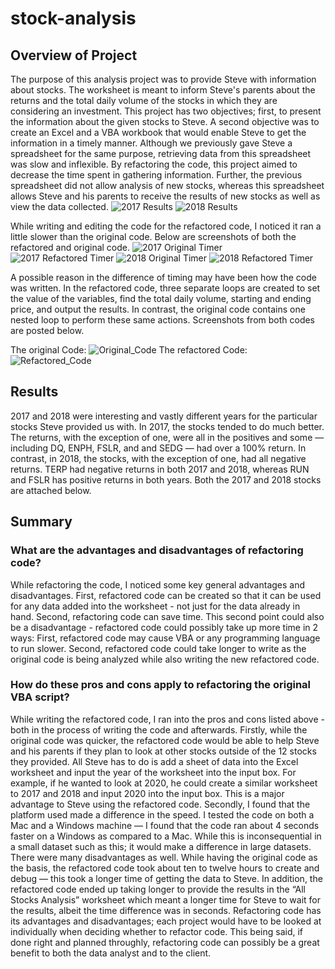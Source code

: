 # stock-analysis
 
## Overview of Project
The purpose of this analysis project was to provide Steve with information about stocks. The worksheet is meant to inform Steve's parents about the returns and the total daily volume of the stocks in which they are considering an investment. This project has two objectives; first, to present the information about the given stocks to Steve. A second objective was to create an Excel and a VBA workbook that would enable Steve to get the information in a timely manner. Although we previously gave Steve a spreadsheet for the same purpose, retrieving data from this spreadsheet was slow and inflexible. By refactoring the code, this project aimed to decrease the time spent in gathering information. Further, the previous spreadsheet did not allow analysis of new stocks, whereas this spreadsheet allows Steve and his parents to receive the results of new stocks as well as view the data collected.
![2017 Results](https://github.com/shireenkahlon/stock-analysis/blob/main/Screenshots/2017%20TDV%20and%20return.png)
![2018 Results](https://github.com/shireenkahlon/stock-analysis/blob/main/Screenshots/2018%20TDV%20and%20Return.png)
 
 
While writing and editing the code for the refactored code, I noticed it ran a little slower than the original code. Below are screenshots of both the refactored and original code.
![2017 Original Timer](https://github.com/shireenkahlon/stock-analysis/blob/main/Screenshots/2017_Original_Timer.png)
![2017 Refactored Timer](https://github.com/shireenkahlon/stock-analysis/blob/main/Screenshots/2017_RefactoredTimer.png)
![2018 Original Timer](https://github.com/shireenkahlon/stock-analysis/blob/main/Screenshots/2018_Original_Timer.png)
![2018 Refactored Timer](https://github.com/shireenkahlon/stock-analysis/blob/main/Screenshots/2018_Refactored_Timer.png)
 
A possible reason in the difference of timing may have been how the code was written. In the refactored code, three separate loops are created to set the value of the variables, find the total daily volume, starting and ending price, and output the results. In contrast, the original code contains one nested loop to perform these same actions. Screenshots from both codes are posted below.
 
The original Code:
![Original_Code](https://github.com/shireenkahlon/stock-analysis/blob/main/Screenshots/Original%20code.png)
The refactored Code:
![Refactored_Code](https://github.com/shireenkahlon/stock-analysis/blob/main/Screenshots/Refactored%20code.png)
   
 
 
## Results
2017 and 2018 were interesting and vastly different years for the particular stocks Steve provided us with. In 2017, the stocks tended to do much better. The returns, with the exception of one, were all in the positives and some — including DQ, ENPH, FSLR, and and SEDG — had over a 100% return. In contrast, in 2018, the stocks, with the exception of one, had all negative returns. TERP had negative returns in both 2017 and 2018, whereas RUN and FSLR has positive returns in both years. Both the 2017 and 2018 stocks are attached below.
 
## Summary
 
 ### What are the advantages and disadvantages of refactoring code?
 While refactoring the code, I noticed some key general advantages and disadvantages. First, refactored code can be created so that it can be used for any data added into the worksheet - not just for the data already in hand. Second, refactoring code can save time. This second point could also be a disadvantage - refactored code could possibly take up more time in 2 ways: First, refactored code may cause VBA or any programming language to run slower. Second, refactored code could take longer to write as the original code is being analyzed while also writing the new refactored code.
 
 
 ### How do these pros and cons apply to refactoring the original VBA script?
While writing the refactored code, I ran into the pros and cons listed above - both in the process of writing the code and afterwards.
Firstly, while the original code was quicker, the refactored code would be able to help Steve and his parents if they plan to look at other stocks outside of the 12 stocks they provided. All Steve has to do is add a sheet of data into the Excel worksheet and input the year of the worksheet into the input box. For example, if he wanted to look at 2020, he could create a similar worksheet to 2017 and 2018 and input 2020 into the input box. This is a major advantage to Steve using the refactored code.
   Secondly, I found that the platform used made a difference in the speed. I tested the code on both a Mac and a Windows machine — I found that the code ran about 4 seconds faster on a Windows as compared to a Mac. While this is inconsequential in a small dataset such as this; it would make a difference in large datasets.
   There were many disadvantages as well. While having the original code as the basis, the refactored code took about ten to twelve hours to create and debug — this took a longer time of getting the data to Steve. In addition, the refactored code ended up taking longer to provide the results in the “All Stocks Analysis” worksheet which meant a longer time for Steve to wait for the results, albeit the time difference was in seconds. Refactoring code has its advantages and disadvantages; each project would have to be looked at individually when deciding whether to refactor code. This being said, if done right and planned throughly, refactoring code can possibly be a great benefit to both the data analyst and to the client.
 

